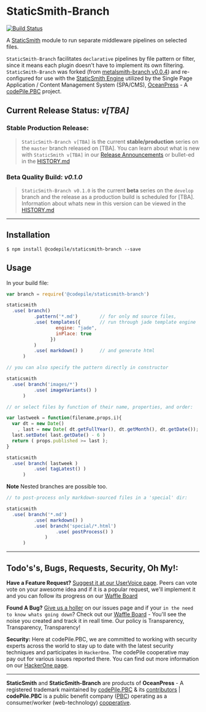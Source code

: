 # StaticSmith-Branch

[![Build Status](https://travis-ci.org/codePile/StaticSmith-Branch.svg)](https://travis-ci.org/codePile/StaticSmith-Branch) 

  A [StaticSmith][staticsmith] module to run separate middleware pipelines on 
  selected files.

  `StaticSmith-Branch` facilitates `declarative` pipelines by file pattern or filter, since it means
  each plugin doesn't have to implement its own filtering. `StaticSmith-Branch` was forked (from [metalsmith-branch v0.0.4](https://github.com/ericgj/metalsmith-branch/tree/0.0.4)) and re-configured for use with the [StaticSmith Engine][staticsmith] utilized by the Single Page Application / Content Management System (SPA/CMS), [OceanPress](https://oceanpress.io) - A [codePile.PBC](http://codepile.org) project.

## Current Release Status: *v[TBA]*
### Stable Production Release:
>`StaticSmith-Branch v[TBA]` is the current **stable/production** series on the `master` branch released on [TBA].
>You can learn about what is new with `StaticSmith v[TBA]` in our [Release Announcements](http://OceanPress.io/release-announcements/) or bullet-ed in the [HISTORY.md](https://github.com/codePile/StaticSmith/blob/master/History.md)

### Beta Quality Build: *v0.1.0*
>`StaticSmith-Branch v0.1.0` is the current **beta** series on the `develop` branch and the release as a production build is scheduled for [TBA]. Information about whats new in this version can be viewed in the  [HISTORY.md](https://github.com/codePile/StaticSmith-branch/blob/develop/History.md)

---

## Installation

    $ npm install @codepile/staticsmith-branch --save

## Usage

  In your build file:
  
  ```js
  var branch = require('@codepile/staticsmith-branch')

  staticsmith
    .use( branch()
            .pattern('*.md')        // for only md source files,
            .use( templates({       // run through jade template engine
                    engine: "jade",
                    inPlace: true
                  })
            )
            .use( markdown() )      // and generate html
        )

  // you can also specify the pattern directly in constructor

  staticsmith
    .use( branch('images/*') 
            .use( imageVariants() )
        )

  // or select files by function of their name, properties, and order:

  var lastweek = function(filename,props,i){
    var dt = new Date()
      , last = new Date( dt.getFullYear(), dt.getMonth(), dt.getDate());
    last.setDate( last.getDate() - 6 )
    return ( props.published >= last );
  }

  staticsmith
    .use( branch( lastweek )
            .use( tagLatest() )
        )
  ```

  **Note** Nested branches are possible too.

  ```js
  // to post-process only markdown-sourced files in a 'special' dir:

  staticsmith
    .use( branch('*.md')
            .use( markdown() )
            .use( branch('special/*.html')
                    .use( postProcess() )
                )
        )
  ```

---
## Todo's's, Bugs, Requests, Security, Oh My!:
**Have a Feature Request?** [Suggest it at our UserVoice page](https://oceanpress.uservoice.com). Peers can vote vote on your awesome idea and if it is a popular request, we'll implement it and you can follow its progress on our [Waffle Board](https://oceanpress.waffle.io)

**Found A Bug?** [Give us a holler](https://github.com/codePile/StaticSmith-Branch/issues/new) on our issues page and if your `in the need to know whats going down`? Check out our [Waffle Board](https://waffle.io/oceanpress/OceanPress) - You'll see the noise you created and track it in reall time. Our policy is Transparency, Transparency, Transparency!

**Security:** Here at codePile.PBC, we are committed to working with security experts across the world to stay up to date with the latest security techniques and participates in `HackerOne`. The codePile cooperative may pay out for various issues reported there. You can find out more information on our [HackerOne page](https://hackerone.com/codePile).

---
**StaticSmith** and **StaticSmith-Branch** are products of **OceanPress** - A registered trademark maintained by [codePile.PBC](http://codepile.org) & its [contributors](https://github.com/codePile/OceanPress/graphs/contributors) | **codePile.PBC** is a public benefit company ([PBC](http://en.wikipedia.org/wiki/Public-benefit_corporation)) operating as a consumer/worker (web-technology) [cooperative](http://en.wikipedia.org/wiki/Consumer_cooperative).

[staticsmith]: https://github.com/codePile/StaticSmith

